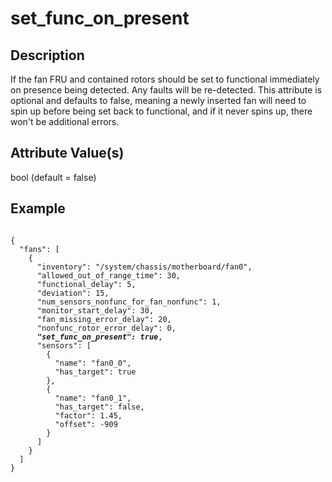 # set_func_on_present

## Description
If the fan FRU and contained rotors should be set to functional immediately on
presence being detected.  Any faults will be re-detected.  This attribute is
optional and defaults to false, meaning a newly inserted fan will need to spin
up before being set back to functional, and if it never spins up, there won't
be additional errors.

## Attribute Value(s)
bool (default = false)

## Example
<pre><code>
{
  "fans": [
    {
      "inventory": "/system/chassis/motherboard/fan0",
      "allowed_out_of_range_time": 30,
      "functional_delay": 5,
      "deviation": 15,
      "num_sensors_nonfunc_for_fan_nonfunc": 1,
      "monitor_start_delay": 30,
      "fan_missing_error_delay": 20,
      "nonfunc_rotor_error_delay": 0,
      <b><i>"set_func_on_present": true</i></b>,
      "sensors": [
        {
          "name": "fan0_0",
          "has_target": true
        },
        {
          "name": "fan0_1",
          "has_target": false,
          "factor": 1.45,
          "offset": -909
        }
      ]
    }
  ]
}
</code></pre>
